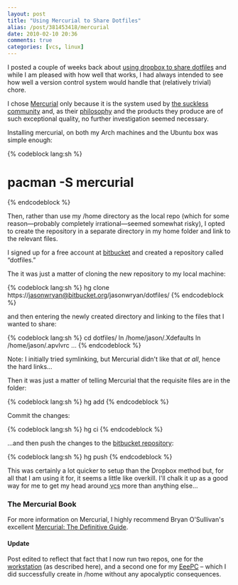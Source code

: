```yaml
---
layout: post
title: "Using Mercurial to Share Dotfiles"
alias: /post/381453418/mercurial
date: 2010-02-10 20:36
comments: true
categories: [vcs, linux]
---
```

I posted a couple of weeks back about 
[using dropbox to share dotfiles](http://jasonwryan.com/blog/2010/01/11/using-dropbox-to-share-dotfiles/)
and while I am pleased with how well that works, I had always intended to see how well a
version control system would handle that (relatively trivial) chore.

I chose [Mercurial](http://mercurial.selenic.com/) only because it is the 
system used by [the suckless community](http://suckless.org/) and, as their
[philosophy](http://suckless.org/manifest/) and the products they
produce are of such exceptional quality, no further investigation seemed
necessary.

Installing mercurial, on both my Arch machines and the Ubuntu box was simple
enough:

{% codeblock lang:sh %}
# pacman -S mercurial
{% endcodeblock %}

Then, rather than use my <span class="file">/home</span> directory as the local repo
(which for some reason—probably completely irrational—seemed somewhat risky),
I opted to create the repository in a separate directory in my home folder and
link to the relevant files.

I signed up for a free account at [bitbucket](http://bitbucket.org) and created a repository
called “dotfiles.”

The it was just a matter of cloning the new repository to my local
machine:

{% codeblock lang:sh %}
hg clone https://jasonwryan@bitbucket.org/jasonwryan/dotfiles/
{% endcodeblock %}

and then entering the newly created directory and linking to the files that
I wanted to share:

{% codeblock lang:sh %}
cd dotfiles/ ln /home/jason/.Xdefaults ln /home/jason/.apvlvrc
…
{% endcodeblock %}

Note: I initially tried symlinking, but Mercurial didn't like that
*at all*, hence the hard links…

Then it was just a matter of telling Mercurial that the requisite files
are in the folder:

{% codeblock lang:sh %}
hg add
{% endcodeblock %}

Commit the changes:

{% codeblock lang:sh %}
hg ci
{% endcodeblock %}

…and then push the changes to the [bitbucket repository](https://bitbucket.org/jasonwryan/):

{% codeblock lang:sh %}
hg push
{% endcodeblock %}

This was certainly a lot quicker to setup than the Dropbox method but, for
all that I am using it for, it seems a little like overkill. I'll chalk
it up as a good way for me to get my head around <acronym title="Version
Control Systems">vcs</acronym> more than anything else…

### The Mercurial Book
For more information on Mercurial, I highly
recommend Bryan O'Sullivan's excellent
[Mercurial: The Definitive Guide](http://hgbook.red-bean.com/).

#### Update 
Post edited to reflect that fact that I now run two repos,
one for the <a href="https://bitbucket.org/jasonwryan/workstation/src/"
title="work machine repo" target="_blank">workstation</a> (as described here),
and a second one for my <a href="https://bitbucket.org/jasonwryan/eeepc/src/"
title="Netbook repo" target="_blank">EeePC</a> – which I did successfully
create in <span class="file">/home</span> without any apocalyptic consequences.

